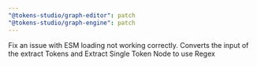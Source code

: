 ```yaml
---
"@tokens-studio/graph-editor": patch
"@tokens-studio/graph-engine": patch
---
```


Fix an issue with ESM loading not working correctly. Converts the input of the extract Tokens and Extract Single Token Node to use Regex
